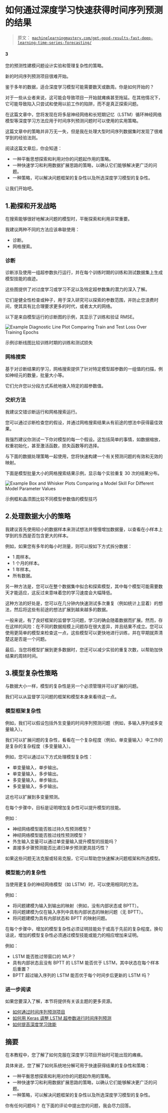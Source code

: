 # 如何通过深度学习快速获得时间序列预测的结果

> 原文： [`machinelearningmastery.com/get-good-results-fast-deep-learning-time-series-forecasting/`](https://machinelearningmastery.com/get-good-results-fast-deep-learning-time-series-forecasting/)

#### 3
您的预测性建模问题设计实验和管理复杂性的策略。

新的时间序列预测项目很难开始。

鉴于多年的数据，适合深度学习模型可能需要数天或数周。你是如何开始的？

对于一些从业者来说，这可能会导致项目一开始就瘫痪甚至拖延。在其他情况下，它可能导致陷入只尝试和使用以前工作的陷阱，而不是真正探索问题。

在这篇文章中，您将发现在将多层神经网络和长短期记忆（LSTM）循环神经网络模型等深度学习方法应用于时间序列预测问题时可以使用的实用策略。

这篇文章中的策略并非万无一失，但是我在处理大型时间序列数据集时发现了很难学到的经验法则。

阅读这篇文章后，你会知道：

*   一种平衡思想探索和利用对你的问题起作用的策略。
*   一种快速学习和利用数据扩展思路的策略，以确认它们能够解决更广泛的问题。
*   一种策略，可以解决问题框架的复杂性以及所选深度学习模型的复杂性。

让我们开始吧。

## 1.勘探和开发战略

在搜索能够很好地解决问题的模型时，平衡探索和利用非常重要。

我建议两种不同的方法应该串联使用：

*   诊断。
*   网格搜索。

### 诊断

诊断涉及使用一组超参数执行运行，并在每个训练时期的训练和测试数据集上生成模型技能的痕迹。

这些图提供了对过度学习或学习不足以及特定超参数集的潜力的深入了解。

它们是健全性检查或种子，用于深入研究可以探索的参数范围，并防止您浪费时间，使其具有比合理要求更多的时代，或者太大的网络。

以下是来自模型运行的诊断图的示例，其显示了训练和验证 RMSE。

![Example Diagnostic Line Plot Comparing Train and Test Loss Over Training Epochs](img/c8ef908f2c8e1207087d46f000c468d7.jpg)

示例诊断线图比较训练时期的训练和测试损失

### 网格搜索

基于对诊断结果的学习，网格搜索提供了针对特定模型超参数的一组值的扫描，例如神经元的数量，批量大小等。

它们允许您以分段方式系统地拨入特定的超参数值。

### 交织方法

我建议交错诊断运行和网格搜索运行。

您可以通过诊断检查您的假设，并通过网格搜索结果从有前途的想法中获得最佳效果。

我强烈建议你测试一下你对模型的每一个假设。这包括简单的事情，如数据缩放，权重初始化，甚至激活函数，损失函数等的选择。

与下面的数据处理策略一起使用，您将快速构建一个有关预测问题的有效和无效的映射。

下面是模型批量大小的网格搜索结果示例，显示每个实验重复 30 次的结果分布。

![Example Box and Whisker Plots Comparing a Model Skill For Different Model Parameter Values](img/cfc3b57cc10dc8b0937a34613f5d5f17.jpg)

示例框和晶须图比较不同模型参数值的模型技巧

## 2.处理数据大小的策略

我建议首先使用较小的数据样本来测试想法并慢慢增加数据量，以查看在小样本上学到的东西是否包含更大的样本。

例如，如果您有多年的每小时测量，则可以按如下方式拆分数据：

*   1 周样本。
*   1 个月的样本。
*   1 年样本。
*   所有数据。

另一种方法是，您可以在整个数据集中拟合和探索模型，其中每个模型可能需要数天才能适应，这反过来意味着您的学习速度会大幅降低。

这种方法的好处是，您可以在几分钟内快速测试多次重复（例如统计上显着）的想法，然后将这些有前途的想法扩展到越来越多的数据。

一般来说，有了良好框架的监督学习问题，学习的确会随着数据而扩展。然而，存在这样的风险：在不同的数据规模上问题存在很大差异，并且结果不成立。您可以使用更简单的模型来检查这一点，这些模型可以更快地进行训练，并在早期就弄清楚这是否是一个问题。

最后，当您将模型扩展到更多数据时，您还可以减少实验的重复次数，以帮助加快结果的周转时间。

## 3.模型复杂性策略

与数据大小一样，模型的复杂性是另一个必须管理并可以扩展的问题。

我们可以从监督学习问题的框架和模型本身来看待这一点。

### 模型框架复杂性

例如，我们可以假设包括外生变量的时间序列预测问题（例如，多输入序列或多变量输入）。

我们可以扩展问题的复杂性，看看在一个复杂程度（例如，单变量输入）中工作的是复杂的复杂程度（多变量输入）。

例如，您可以通过以下方式处理模型复杂性：

*   单变量输入，单步输出。
*   单变量输入，多步输出。
*   多变量输入，单步输出。
*   多变量输入，多步输出。

这也可以扩展到多变量预测。

在每个步骤中，目标是证明增加复杂性可以提升模型的技能。

例如：

*   神经网络模型能否胜过持久性预测模型？
*   神经网络模型能否胜过线性预测模型？
*   外生输入变量可以通过单变量输入提升模型的技能吗？
*   直接多步骤预测能否比递归单步预测更具技巧性？

如果这些问题无法克服或轻易克服，它可以帮助您快速解决问题框架和所选模型。

### 模型能力的复杂性

当使用更复杂的神经网络模型（如 LSTM）时，可以使用相同的方法。

例如：

*   将问题建模为输入到输出的映射（例如，没有内部状态或 BPTT）。
*   将问题建模为仅在输入序列中具有内部状态的映射问题（无 BPTT）。
*   将问题建模为具有内部状态和 BPTT 的映射问题。

在每个步骤中，增加的模型复杂性必须证明技能处于或高于先前的复杂程度。换句话说，增加的模型复杂性必须通过模型技能或能力的相应增加来证明。

例如：

*   LSTM 能否胜过带窗口的 MLP？
*   具有内部状态且没有 BPTT 的 LSTM 能否优于 LSTM，其中状态在每个样本后重置？
*   BPTT 超过输入序列的 LSTM 能否优于每个时间步后更新的 LSTM 吗？

### 进一步阅读

如果您要深入了解，本节将提供有关该主题的更多资源。

*   [如何通过时间序列预测项目](http://machinelearningmastery.com/work-time-series-forecast-project/)
*   [如何用 Keras 调整 LSTM 超参数进行时间序列预测](http://machinelearningmastery.com/tune-lstm-hyperparameters-keras-time-series-forecasting/)
*   [如何提高深度学习效能](http://machinelearningmastery.com/improve-deep-learning-performance/)

## 摘要

在本教程中，您了解了如何克服在深度学习项目开始时可能出现的瘫痪。

具体来说，您了解了如何系统地分解可用于快速获得结果的复杂性和策略：

*   一种平衡思想探索和利用对你的问题起作用的策略。
*   一种快速学习和利用数据扩展思路的策略，以确认它们能够解决更广泛的问题。
*   一种策略，可以解决问题框架的复杂性以及所选深度学习模型的复杂性。

你有任何问题吗？
在下面的评论中提出您的问题，我会尽力回答。
